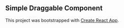 ## Simple Draggable Component

This project was bootstrapped with [Create React App](https://github.com/facebook/create-react-app).
